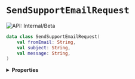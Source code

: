 # `SendSupportEmailRequest`


![API: Internal/Beta](https://img.shields.io/static/v1?label=API&message=Internal/Beta&color=red&style=flat-square)



```kotlin
data class SendSupportEmailRequest(
    val fromEmail: String,
    val subject: String,
    val message: String,
)
```

<details>
<summary>
<b>Properties</b>
</summary>

<details>
<summary>
<code>fromEmail</code>: <code><code><a href='https://kotlinlang.org/api/latest/jvm/stdlib/kotlin/-string/'>String</a></code></code>
</summary>





</details>

<details>
<summary>
<code>subject</code>: <code><code><a href='https://kotlinlang.org/api/latest/jvm/stdlib/kotlin/-string/'>String</a></code></code>
</summary>





</details>

<details>
<summary>
<code>message</code>: <code><code><a href='https://kotlinlang.org/api/latest/jvm/stdlib/kotlin/-string/'>String</a></code></code>
</summary>





</details>



</details>

